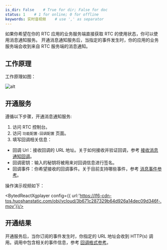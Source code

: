 ```yaml
---
is_dir: False    # True for dir; False for doc
status: 1    # 1 for online; 0 for offline
keywords: 实时音视频    # use ',' as separator
---
```


如果你希望在你的 RTC 应用的业务服务端直接获取 RTC 的使用状态，你可以使用消息通知服务。
开通消息通知服务后，当指定的事件发生时，你的应用的业务服务端会收到来自 RTC 服务端的消息通知。

## 工作原理

工作原理如图：

![alt](https://portal.volccdn.com/obj/volcfe/cloud-universal-doc/upload_f47e00ad56082f75df537d9b40c4e67d.png)

## 开通服务

遵循以下步骤，开通消息通知服务:

1. 访问 RTC 控制台。
2. 访问 `功能配置-回调配置` 页面。
3. 填写回调相关信息：

  - 回调 Url：接收回调的 URL 地址。关于如何接收并验证回调，参考 [接收消息通知回调](69820)。
  - 回调密钥：输入的秘钥将被用来对回调信息进行签名。
  - 回调事件：你希望接收的回调事件。关于目前支持哪些事件，参考 [消息事件参考](75125)。

操作演示视频如下：

<BytedReactXgplayer
config={{ url:'https://lf6-cdn-tos.huoshanstatic.com/obj/vcloud/3b671c287329b64d926a14dec09d346f-.mov'}}/>

## 开通结果

开通服务后，当你订阅的事件发生时，你指定的 URL 地址会收到 HTTP(s) 调用。调用中包含相关的事件信息，参考 [回调格式参考](75124)。
